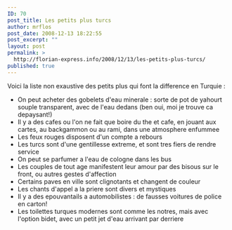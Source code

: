 ```yaml
---
ID: 70
post_title: Les petits plus turcs
author: mrflos
post_date: 2008-12-13 18:22:55
post_excerpt: ""
layout: post
permalink: >
  http://florian-express.info/2008/12/13/les-petits-plus-turcs/
published: true
---
```

Voici la liste non exaustive des petits plus qui font la difference en Turquie :
<ul>
	<li>On peut acheter des gobelets d'eau minerale : sorte de pot de yahourt souple transparent, avec de l'eau dedans (ben oui, moi je trouve ca depaysant!)</li>
	<li>Il y a des cafes ou l'on ne fait que boire du the et cafe, en jouant aux cartes, au backgammon ou au rami, dans une atmosphere enfummee</li>
	<li>Les feux rouges disposent d'un compte a rebours</li>
	<li>Les turcs sont d'une gentillesse extreme, et sont tres fiers de rendre service</li>
	<li>On peut se parfumer a l'eau de cologne dans les bus</li>
	<li>Les couples de tout age manifestent leur amour par des bisous sur le front, ou autres gestes d'affection</li>
	<li>Certains paves en ville sont clignotants et changent de couleur</li>
	<li>Les chants d'appel a la priere sont divers et mystiques</li>
	<li>Il y a des epouvantails a automobilistes : de fausses voitures de police en carton!</li>
	<li>Les toilettes turques modernes sont comme les notres, mais avec l'option bidet, avec un petit jet d'eau arrivant par derriere</li>
</ul>